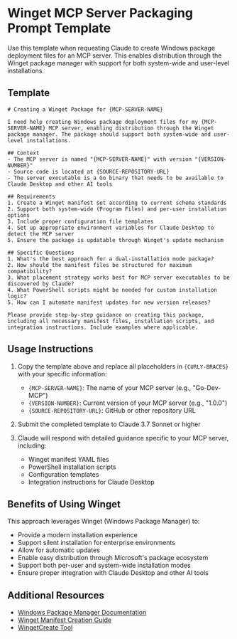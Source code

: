 ﻿# Winget MCP Server Packaging Prompt Template

Use this template when requesting Claude to create Windows package deployment files for an MCP server. This enables distribution through the Winget package manager with support for both system-wide and user-level installations.

## Template

```
# Creating a Winget Package for {MCP-SERVER-NAME}

I need help creating Windows package deployment files for my {MCP-SERVER-NAME} MCP server, enabling distribution through the Winget package manager. The package should support both system-wide and user-level installations.

## Context
- The MCP server is named "{MCP-SERVER-NAME}" with version "{VERSION-NUMBER}"
- Source code is located at {SOURCE-REPOSITORY-URL}
- The server executable is a Go binary that needs to be available to Claude Desktop and other AI tools

## Requirements
1. Create a Winget manifest set according to current schema standards
2. Support both system-wide (Program Files) and per-user installation options
3. Include proper configuration file templates
4. Set up appropriate environment variables for Claude Desktop to detect the MCP server
5. Ensure the package is updatable through Winget's update mechanism

## Specific Questions
1. What's the best approach for a dual-installation mode package?
2. How should the manifest files be structured for maximum compatibility?
3. What placement strategy works best for MCP server executables to be discovered by Claude?
4. What PowerShell scripts might be needed for custom installation logic?
5. How can I automate manifest updates for new version releases?

Please provide step-by-step guidance on creating this package, including all necessary manifest files, installation scripts, and integration instructions. Include examples where applicable.
```

## Usage Instructions

1. Copy the template above and replace all placeholders in `{CURLY-BRACES}` with your specific information:
   - `{MCP-SERVER-NAME}`: The name of your MCP server (e.g., "Go-Dev-MCP")
   - `{VERSION-NUMBER}`: Current version of your MCP server (e.g., "1.0.0")
   - `{SOURCE-REPOSITORY-URL}`: GitHub or other repository URL

2. Submit the completed template to Claude 3.7 Sonnet or higher

3. Claude will respond with detailed guidance specific to your MCP server, including:
   - Winget manifest YAML files
   - PowerShell installation scripts
   - Configuration templates
   - Integration instructions for Claude Desktop

## Benefits of Using Winget

This approach leverages Winget (Windows Package Manager) to:
- Provide a modern installation experience
- Support silent installation for enterprise environments
- Allow for automatic updates
- Enable easy distribution through Microsoft's package ecosystem
- Support both per-user and system-wide installation modes
- Ensure proper integration with Claude Desktop and other AI tools

## Additional Resources

- [Windows Package Manager Documentation](https://learn.microsoft.com/en-us/windows/package-manager/)
- [Winget Manifest Creation Guide](https://learn.microsoft.com/en-us/windows/package-manager/package/manifest)
- [WingetCreate Tool](https://github.com/microsoft/winget-create)
